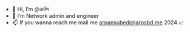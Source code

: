 - 👋 Hi, I’m @अर्पण
- 👀 I’m Network admin and engineer
- 📫 If you wanna reach me mail me arpansubedi@arpsbd.me
2024 📈
